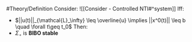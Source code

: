 #Theory/Definition
Consider: ![[Consider - Controlled NTI#^system]]
Iff:
- $||u(t)||_{\mathcal{L}_\infty} \leq \overline{u} \implies ||x^0(t)|| \leq b \quad \forall t\geq t_0$
Then:
- $\Sigma_\circ$ is **BIBO stable**

